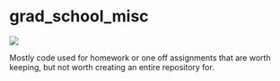 # grad_school_misc

![](https://zenodo.org/badge/DOI/10.5281/zenodo.3997210.svg)

Mostly code used for homework or one off assignments that are worth keeping, but not worth creating an entire repository for.
